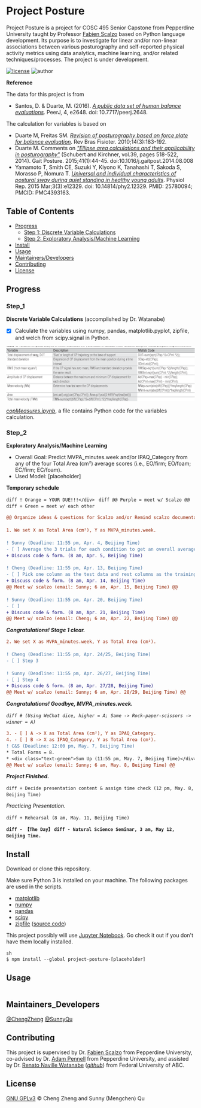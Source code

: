 # Project Posture

Project Posture is a project for COSC 495 Senior Capstone from Pepperdine University taught by Professor [Fabien Scalzo](http://web.cs.ucla.edu/~fab/) based on Python language development. Its purpose is to investigate for linear and/or non-linear associations between various posturography and self-reported physical activity metrics using data analytics, machine learning, and/or related techniques/processes. The project is under development.

[![license](https://img.shields.io/github/license/chengmeowz/project-posture.svg)](https://github.com/chengmeowz/project-posture/blob/main/LICENSE)
![author](https://img.shields.io/badge/Author-Cheng&Sunny-blue.svg)

**Reference**

The data for this project is from 
* Santos, D. & Duarte, M. (2016). [*A public data set of human balance evaluations*](https://peerj.com/articles/2648/). PeerJ, 4, e2648. doi: 10.7717/peerj.2648.

The calculation for variables is based on 
* Duarte M, Freitas SM. [*Revision of posturography based on force plate for balance evaluation*](http://www.scielo.br/pdf/rbfis/v14n3/en_03.pdf). Rev Bras Fisioter. 2010;14(3):183-192.
* Duarte M. Comments on [*"Ellipse area calculations and their applicability in posturography"*](http://citeseerx.ist.psu.edu/viewdoc/download?doi=10.1.1.659.1973&rep=rep1&type=pdf) (Schubert and Kirchner, vol.39, pages 518-522, 2014). Gait Posture. 2015;41(1):44-45. doi:10.1016/j.gaitpost.2014.08.008
* Yamamoto T, Smith CE, Suzuki Y, Kiyono K, Tanahashi T, Sakoda S, Morasso P, Nomura T. [*Universal and individual characteristics of postural sway during quiet standing in healthy young adults*](https://pubmed.ncbi.nlm.nih.gov/25780094/). Physiol Rep. 2015 Mar;3(3):e12329. doi: 10.14814/phy2.12329. PMID: 25780094; PMCID: PMC4393163.

## Table of Contents

- [Progress](#progress)
   	- [Step 1: Discrete Variable Calculations](#step_1)
   	- [Step 2: Exploratory Analysis/Machine Learning](#step_2)
- [Install](#install)
- [Usage](#usage)
- [Maintainers/Developers](#maintainers_developers)
- [Contributing](#contributing)
- [License](#license)

## Progress

### Step_1
**Discrete Variable Calculations** (accomplished by Dr. Watanabe)

- [X] Calculate the variables using numpy, pandas, matplotlib.pyplot, zipfile, and welch from scipy.signal in Python.

![alt text](https://github.com/chengmeowz/project-posture/blob/main/extra/variables_calculation.jpg?raw=true)

[*copMeasures.ipynb*](https://colab.research.google.com/drive/1oOHwtgAxazdcARhygBb5DLKYAf-HDTT8?usp=sharing#scrollTo=8MrFIHv6OpQu), a file contains Python code for the variables calculation.

### Step_2
**Exploratory Analysis/Machine Learning**

* Overall Goal: Predict MVPA_minutes.week and/or IPAQ_Category from any of the four Total Area (cm²) average scores (i.e., EO/firm; EO/foam; EC/firm; EC/foam).
* Used Model: [placeholder]

**Temporary schedule**

```diff ! Orange = YOUR DUE!!!</div> ```
```diff @@ Purple = meet w/ Scalzo @@ ```
```diff + Green = meet w/ each other ```

```diff
@@ Organize ideas & questions for Scalzo and/or Remind scalzo documentation(email: Cheng; Mar. 31, Beijing Time) @@

1. We set X as Total Area (cm²), Y as MVPA_minutes.week.

! Sunny (Deadline: 11:55 pm, Apr. 4, Beijing Time)
- [ ] Average the 3 trials for each condition to get an overall average score for Total Area (cm²) for each condition (i.e., we will have 4 average Total Area (cm²) scores) 
+ Discuss code & form. (8 am, Apr. 5, Beijing Time)

! Cheng (Deadline: 11:55 pm, Apr. 13, Beijing Time)
- [ ] Pick one column as the test data and rest columns as the training data, then use the training data to create a model in (place holder)
+ Discuss code & form. (8 am, Apr. 14, Beijing Time)
@@ Meet w/ scalzo (email: Sunny; 6 am, Apr. 15, Beijing Time) @@

! Sunny (Deadline: 11:55 pm, Apr. 20, Beijing Time)
- [ ] 
+ Discuss code & form. (8 am, Apr. 21, Beijing Time)
@@ Meet w/ scalzo (email: Cheng; 6 am, Apr. 22, Beijing Time) @@
```

***Congratulations! Stage 1 clear.***

```diff
2. We set X as MVPA_minutes.week, Y as Total Area (cm²).

! Cheng (Deadline: 11:55 pm, Apr. 24/25, Beijing Time)
- [ ] Step 3

! Sunny (Deadline: 11:55 pm, Apr. 26/27, Beijing Time)
- [ ] Step 4
+ Discuss code & form. (8 am, Apr. 27/28, Beijing Time)
@@ Meet w/ scalzo (email: Sunny; 6 am, Apr. 28/29, Beijing Time) @@
```

***Congratulations! Goodbye, MVPA_minutes.week.***


*```diff # (Using WeChat dice, higher = A; Same -> Rock-paper-scissors -> winner = A) ```*

```diff
3. - [ ] A -> X as Total Area (cm²), Y as IPAQ_Category.
4. - [ ] B -> X as IPAQ_Category, Y as Total Area (cm²).
! C&S (Deadline: 12:00 pm, May. 7, Beijing Time)
* Total Forms = 8.
* <div class="text-green">Sum Up (11:55 pm, May. 7, Beijing Time)</div>
@@ Meet w/ scalzo (email: Sunny; 6 am, May. 8, Beijing Time) @@
```

***Project Finished.***

```diff + Decide presentation content & assign time check (12 pm, May. 8, Beijing Time) ```

*Practicing Presentation.*

```diff + Rehearsal (8 am, May. 11, Beijing Time) ```

****```diff - 【The Day】```****
****```diff - Natural Science Seminar, 3 am, May 12, Beijing Time. ```****

## Install

Download or clone this repository.

Make sure Python 3 is installed on your machine. The following packages are used in the scripts.

* [matplotlib](https://matplotlib.org/)
* [numpy](https://numpy.org/)
* [pandas](https://pandas.pydata.org/)
* [scipy](https://www.scipy.org/)
* [zipfile](https://docs.python.org/3/library/zipfile.html) ([source code](https://github.com/python/cpython/blob/3.9/Lib/zipfile.py))

This project possibly will use [Jupyter Notebook](https://jupyter.org/install). Go check it out if you don't have them locally installed.

```
sh
$ npm install --global project-posture-[placeholder]
```

## Usage

```
```

## Maintainers_Developers

[@ChengZheng](https://github.com/chengmeowz)
[@SunnyQu](https://github.com/suii-bit)

## Contributing

This project is supervised by Dr. [Fabien Scalzo](https://seaver.pepperdine.edu/academics/faculty/fabien-scalzo/) from Pepperdine University, co-advised by Dr. [Adam Pennell](https://seaver.pepperdine.edu/academics/faculty/adam-pennell/) from Pepperdine University, and assisted by Dr. [Renato Naville Watanabe](http://ebm.ufabc.edu.br/docentes/renato/) ([*github*](https://github.com/rnwatanabe)) from Federal University of ABC.

## License

[GNU GPLv3](LICENSE) © Cheng Zheng and Sunny (Mengchen) Qu
